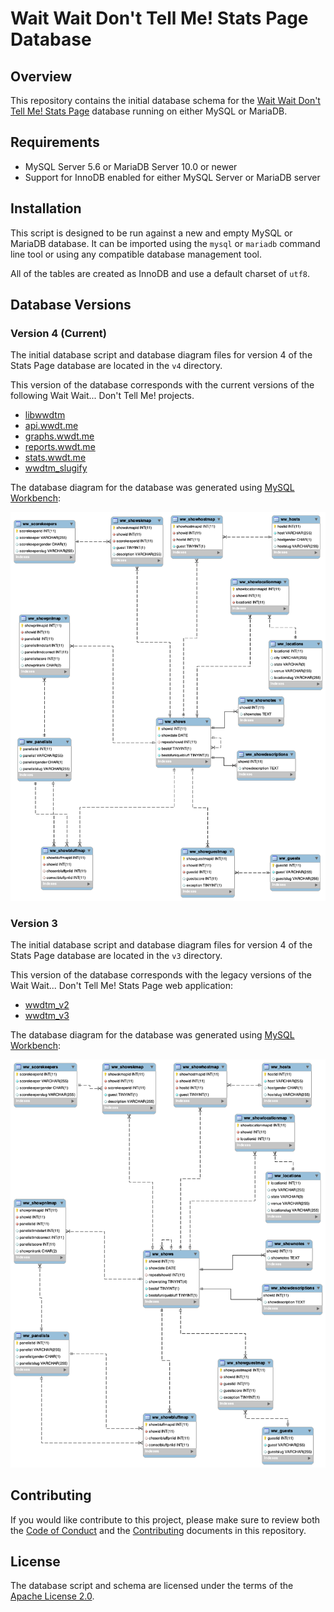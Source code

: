 # Wait Wait Don't Tell Me! Stats Page Database

## Overview

This repository contains the initial database schema for the
[Wait Wait Don't Tell Me! Stats Page](https://stats.wwdt.me)
database running on either MySQL or MariaDB.

## Requirements

- MySQL Server 5.6 or MariaDB Server 10.0 or newer
- Support for InnoDB enabled for either MySQL Server or MariaDB server

## Installation

This script is designed to be run against a new and empty MySQL or MariaDB
database. It can be imported using the `mysql` or `mariadb` command line
tool or using any compatible database management tool.

All of the tables are created as InnoDB and use a default charset of `utf8`.

## Database Versions

### Version 4 (Current)

The initial database script and database diagram files for version 4 of the
Stats Page database are located in the `v4` directory.

This version of the database corresponds with the current versions of the
following Wait Wait... Don't Tell Me! projects.

- [libwwdtm](https://github.com/questionlp/libwwdtm)
- [api.wwdt.me](https://github.com/questionlp/api.wwdt.me)
- [graphs.wwdt.me](https://github.com/questionlp/graphs.wwdt.me)
- [reports.wwdt.me](https://github.com/questionlp/reports.wwdt.me)
- [stats.wwdt.me](https://github.com/questionlp/stats.wwdt.me)
- [wwdtm_slugify](https://github.com/questionlp/wwdtm_slugify)

The database diagram for the database was generated using
[MySQL Workbench](https://www.mysql.com/products/workbench/):

![Wait Wait Don't Tell Me Stats Page Database Diagram](v4/wwdtm_Diagram.png)

### Version 3

The initial database script and database diagram files for version 4 of the
Stats Page database are located in the `v3` directory.

This version of the database corresponds with the legacy versions of the Wait
Wait... Don't Tell Me! Stats Page web application:

- [wwdtm_v2](https://github.com/questionlp/wwdt.me_v2)
- [wwdtm_v3](https://github.com/questionlp/wwdt.me_v3)

The database diagram for the database was generated using
[MySQL Workbench](https://www.mysql.com/products/workbench/):

![Wait Wait Don't Tell Me Stats Page Database Diagram](v3/wwdtm_Diagram.png)

## Contributing

If you would like contribute to this project, please make sure to review both
the [Code of Conduct](CODE_OF_CONDUCT.md) and the
[Contributing](CONTRIBUTING.md) documents in this repository.

## License

The database script and schema are licensed under the terms of the
[Apache License 2.0](http://www.apache.org/licenses/LICENSE-2.0).
